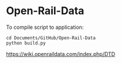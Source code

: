 # Open-Rail-Data

To compile script to application:
```
cd Documents/GitHub/Open-Rail-Data
python build.py
```

https://wiki.openraildata.com/index.php/DTD